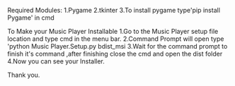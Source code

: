 Required Modules:
                1.Pygame
                2.tkinter
                3.To install pygame type'pip install Pygame' in cmd
                
To Make your Music Player Installable
1.Go to the Music Player setup file location and type cmd in the menu bar.
2.Command Prompt will open type 'python Music Player.Setup.py bdist_msi
3.Wait for the command prompt to finish it's command ,after finishing close the cmd and open the dist folder
4.Now you can see your Installer.

Thank you.
